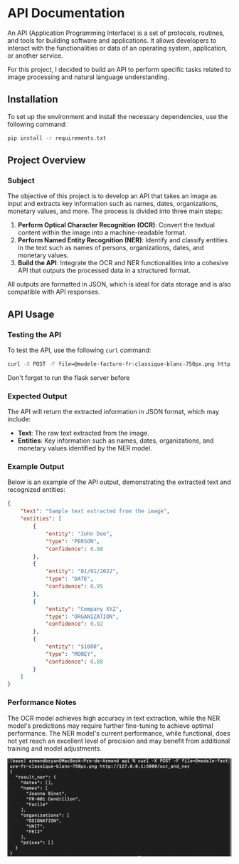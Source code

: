 # API Documentation

An API (Application Programming Interface) is a set of protocols, routines, and tools for building software and applications. It allows developers to interact with the functionalities or data of an operating system, application, or another service.

For this project, I decided to build an API to perform specific tasks related to image processing and natural language understanding.

## Installation

To set up the environment and install the necessary dependencies, use the following command:

```bash
pip install -r requirements.txt
```

## Project Overview

### Subject

The objective of this project is to develop an API that takes an image as input and extracts key information such as names, dates, organizations, monetary values, and more. The process is divided into three main steps:

1. **Perform Optical Character Recognition (OCR)**: Convert the textual content within the image into a machine-readable format.
2. **Perform Named Entity Recognition (NER)**: Identify and classify entities in the text such as names of persons, organizations, dates, and monetary values.
3. **Build the API**: Integrate the OCR and NER functionalities into a cohesive API that outputs the processed data in a structured format.

All outputs are formatted in JSON, which is ideal for data storage and is also compatible with API responses.

## API Usage

### Testing the API

To test the API, use the following `curl` command:

```bash
curl -X POST -F file=@modele-facture-fr-classique-blanc-750px.png http://127.0.0.1:5000/ocr_and_ner
```

Don't forget to run the flask server before

### Expected Output

The API will return the extracted information in JSON format, which may include:

- **Text**: The raw text extracted from the image.
- **Entities**: Key information such as names, dates, organizations, and monetary values identified by the NER model.

### Example Output

Below is an example of the API output, demonstrating the extracted text and recognized entities:

```json
{
    "text": "Sample text extracted from the image",
    "entities": [
        {
            "entity": "John Doe",
            "type": "PERSON",
            "confidence": 0.98
        },
        {
            "entity": "01/01/2022",
            "type": "DATE",
            "confidence": 0.95
        },
        {
            "entity": "Company XYZ",
            "type": "ORGANIZATION",
            "confidence": 0.92
        },
        {
            "entity": "$1000",
            "type": "MONEY",
            "confidence": 0.88
        }
    ]
}
```

### Performance Notes

The OCR model achieves high accuracy in text extraction, while the NER model's predictions may require further fine-tuning to achieve optimal performance. The NER model's current performance, while functional, does not yet reach an excellent level of precision and may benefit from additional training and model adjustments.

![OCR and NER Output](output.png)